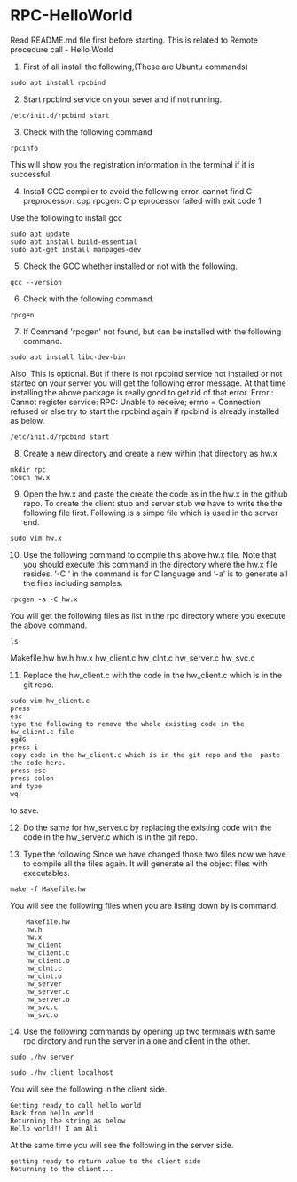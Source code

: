 # RPC-HelloWorld

Read README.md file first before starting. This is related to Remote procedure call - Hello World

1. First of all install the following,(These are Ubuntu commands)

```text
sudo apt install rpcbind
``` 

2. Start rpcbind service on your sever and if not running.
```text
/etc/init.d/rpcbind start
``` 

3. Check with the following command

```text
rpcinfo
``` 
This will show you the registration information in the terminal if it is successful.

4. Install GCC compiler to avoid the following error.
cannot find C preprocessor: cpp
rpcgen: C preprocessor failed with exit code 1

Use the following to install gcc
```text
sudo apt update
sudo apt install build-essential
sudo apt-get install manpages-dev
``` 
5. Check the GCC whether installed or not with the following.
```text
gcc --version
``` 

6. Check with the following command.
```text
rpcgen
``` 
7. If Command 'rpcgen' not found, but can be installed with the following command. 
```text
sudo apt install libc-dev-bin
``` 
Also, This is optional. But if there is not rpcbind service not installed or not started on your server you will get the following error message. At that time installing the above package is really good to get rid of that error.
Error : Cannot register service: RPC: Unable to receive; errno = Connection refused
or else try to start the rpcbind again if rpcbind is already installed as below.
```text
/etc/init.d/rpcbind start
``` 
8. Create a new directory and create a new within that directory as hw.x
```text
mkdir rpc
touch hw.x
``` 
9. Open the hw.x and paste the create the code as in the hw.x in the github repo. To create the client stub and server stub we have to write the the following file first. Following is a simpe file which is used in the server end.
```text
sudo vim hw.x
``` 
10. Use the following command to compile this above hw.x file. Note that you should execute this command in the directory where the hw.x file resides. ‘-C ‘ in the command is for C language and ‘-a’ is to generate all the files including samples.
```text
rpcgen -a -C hw.x
``` 
You will get the following files as list in the rpc directory where you execute the above command.
```text
ls
``` 
Makefile.hw  hw.h  hw.x  hw_client.c  hw_clnt.c  hw_server.c  hw_svc.c

11. Replace the hw_client.c with the code in the hw_client.c which is in the git repo.
```text
sudo vim hw_client.c
press
esc
type the following to remove the whole existing code in the hw_client.c file
ggdG 
press i
copy code in the hw_client.c which is in the git repo and the  paste the code here.
press esc
press colon
and type 
wq! 
```
to save.

12. Do the same for hw_server.c by replacing the existing code with the code in the hw_server.c which is in the git repo.

13. Type the following Since we have changed those two files now we have to compile all the files again. It will generate all the object files with executables.
```text
make -f Makefile.hw
```
You will see the following files when you are listing down by ls command.
```text
	Makefile.hw
	hw.h
	hw.x
	hw_client
	hw_client.c
	hw_client.o
	hw_clnt.c
	hw_clnt.o
	hw_server
	hw_server.c
	hw_server.o
	hw_svc.c
	hw_svc.o
  ```

14. Use the following commands by opening up two terminals with same rpc dirctory and run the server in a one and client in the other.
```text
sudo ./hw_server 
``` 

```text
sudo ./hw_client localhost
``` 
You will see the following in the client side.
```text
Getting ready to call hello world
Back from hello world
Returning the string as below
Hello world!! I am Ali
``` 

At the same time you will see the following in the server side.
```text
getting ready to return value to the client side
Returning to the client...
``` 

